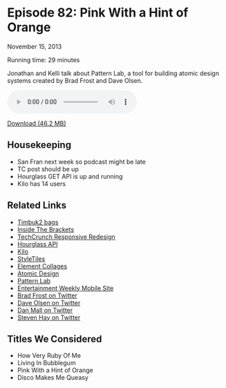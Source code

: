 Episode 82: Pink With a Hint of Orange
====
November 15, 2013

Running time: 29 minutes

Jonathan and Kelli talk about Pattern Lab, a tool for building atomic design systems created by Brad Frost and Dave Olsen.

<audio preload="auto" controls>
	<source src="https://s3.amazonaws.com/nitch/Episode_82_Pink_With_a_Hint_of_Orange.mp3" type="audio/mpeg" />
    <source src="https://s3.amazonaws.com/nitch/Episode_82_Pink_With_a_Hint_of_Orange.ogg" type="audio/ogg" />
    Your browser does not support HTML5 audio. Please download the episode using the link below.
</audio>

[Download (46.2 MB)](https://s3.amazonaws.com/nitch/Episode_82_Pink_With_a_Hint_of_Orange.mp3 "Episode 82: Pink With a Hint of Orange")

## Housekeeping

* San Fran next week so podcast might be late
* TC post should be up
* Hourglass GET API is up and running
* Kilo has 14 users

## Related Links

* [Timbuk2 bags](http://www.timbuk2.com/tb2/)
* [Inside The Brackets](http://insidethebrackets.com)
* [TechCrunch Responsive Redesign](http://jonathanstark.com/blog/techcrunch)
* [Hourglass API](http://hourglass.us)
* [Kilo](http://getkilo.com)
* [StyleTiles](http://styletil.es/)
* [Element Collages](http://danielmall.com/articles/rif-element-collages/)
* [Atomic Design](http://bradfrostweb.com/blog/post/atomic-web-design/)
* [Pattern Lab](http://pattern-lab.info)
* [Entertainment Weekly Mobile Site](http://m.ew.com)
* [Brad Frost on Twitter](https://twitter.com/brad_frost)
* [Dave Olsen on Twitter](https://twitter.com/dmolsen)
* [Dan Mall on Twitter](https://twitter.com/danielmall)
* [Steven Hay on Twitter](https://twitter.com/stephenhay)

## Titles We Considered

* How Very Ruby Of Me
* Living In Bubblegum
* Pink With a Hint of Orange
* Disco Makes Me Queasy
